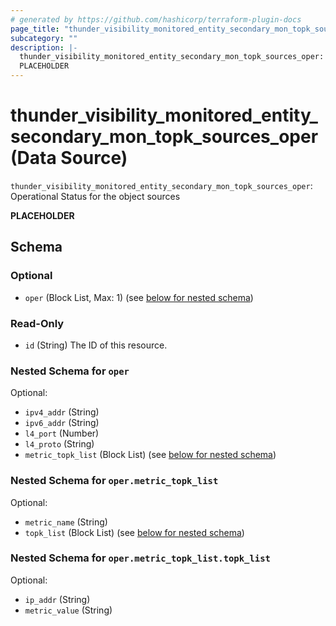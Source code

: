 ```yaml
---
# generated by https://github.com/hashicorp/terraform-plugin-docs
page_title: "thunder_visibility_monitored_entity_secondary_mon_topk_sources_oper Data Source - terraform-provider-thunder"
subcategory: ""
description: |-
  thunder_visibility_monitored_entity_secondary_mon_topk_sources_oper: Operational Status for the object sources
  PLACEHOLDER
---
```


# thunder_visibility_monitored_entity_secondary_mon_topk_sources_oper (Data Source)

`thunder_visibility_monitored_entity_secondary_mon_topk_sources_oper`: Operational Status for the object sources

__PLACEHOLDER__



<!-- schema generated by tfplugindocs -->
## Schema

### Optional

- `oper` (Block List, Max: 1) (see [below for nested schema](#nestedblock--oper))

### Read-Only

- `id` (String) The ID of this resource.

<a id="nestedblock--oper"></a>
### Nested Schema for `oper`

Optional:

- `ipv4_addr` (String)
- `ipv6_addr` (String)
- `l4_port` (Number)
- `l4_proto` (String)
- `metric_topk_list` (Block List) (see [below for nested schema](#nestedblock--oper--metric_topk_list))

<a id="nestedblock--oper--metric_topk_list"></a>
### Nested Schema for `oper.metric_topk_list`

Optional:

- `metric_name` (String)
- `topk_list` (Block List) (see [below for nested schema](#nestedblock--oper--metric_topk_list--topk_list))

<a id="nestedblock--oper--metric_topk_list--topk_list"></a>
### Nested Schema for `oper.metric_topk_list.topk_list`

Optional:

- `ip_addr` (String)
- `metric_value` (String)


